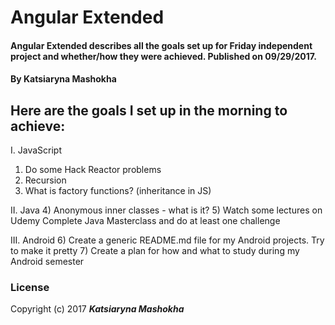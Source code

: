 # Angular Extended
#### Angular Extended describes all the goals set up for Friday independent project and whether/how they were achieved. Published on 09/29/2017.
#### By **Katsiaryna Mashokha**
## Here are the goals I set up in the morning to achieve:


I. JavaScript
1) Do some Hack Reactor problems
2) Recursion
3) What is factory functions? (inheritance in JS)

II. Java
4) Anonymous inner classes - what is it?
5) Watch some lectures on Udemy Complete Java Masterclass and do at least one challenge


III. Android
6) Create a generic README.md file for my Android projects. Try to make it pretty
7) Create a plan for how and what to study during my Android semester


### License
Copyright (c) 2017 **_Katsiaryna Mashokha_**
